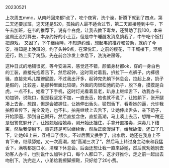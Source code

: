 20230521

上次周五mmc，从南岭回来都1点了，吃个夜宵，洗个澡，折腾下就到了四点，第二天还要加班，这天还是520，孤独的人最不适合过节，第二天直接睡到中午，下午去加班，在韦的推荐下，说有个白虎，让我去教下毒龙，还赞助了我100，本来这周还没打算去，本身约好的小土豆，但是中午睡醒发消息鸽我了，中午吃个饭打把游戏， 又困了，下午继续睡，不知道约谁，想起韦的推荐和赞助，就约了今安，得知是上晚班的，约了头钟9点，在深悦汇，之前的樱花，千丰城楼下，环境还行，路上买了烤肠，先在前台沙发上休息下，洗洗进房等。

这种日式的地铺很宽，等今安进来，感觉还不错，颜值身材都ok，穿的一身白色的工装，直接先抱着舌下，然后起钟，这时背对着我，扒拉下一点裤子，内裤很骚，直接先鸡儿蹭蹭屁股，不过我出汗多，起钟完先躺下休息会，拉起上身，奶子是假的，比较差，是那种里面比较硬，外面的肉很松弛的奶子，脱下身，摸摸是白虎，一点不扎，她看了下手机，这时灯光看着显老，趴身上继续舌下，劝我办卡，劝加钟，说能口，但是我坚定不加，一直去舌，她也就不说了，让她躺下，张开腿凑上去舌，想蹭，但是会被握住，让她伸出舌头，猛烈舌下，看看她的逼，允许我拍照宣传下，完全没毛，也不扎，拍完继续上去舌下，让她伸出舌头，亲下奶子，开始舔逼，舔到自己掰开，然后直接含住，直接高潮，马上凑上去舌，想蹭一蹭还是很警觉躲开了，让她翘起给她毒，刚开始还挡住，手拿开直接毒，深毒几下结束，然后我便躺下，毒完还是可以继续舌，然后正面漫游下，给我舔蛋，还口了几下，让她69上来，互相口了很久，不过后面又换手了，出水后，她还在我身上不肯下来，继续舔她，又一次高潮，她”高潮三次了“，然后马上转过身主动来和我猛舌下，满嘴都是口水，清理下休息会。后面还想让我一直来舔她，然后就劝她别去劝客人办卡，也别说什么加钟才口，每个人都口下，这才好推你，走之前一起出去吻别下。洗完走人，小弟给我擦脚擦鞋，只好给了20小费。

